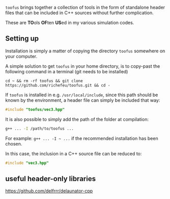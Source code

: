 `toofus` brings together a collection of tools in the form of standalone header files that can be included in C++ sources without further complication. 

These are **TO**ols **OF**ten **US**ed in my various simulation codes.

## Setting up


Installation is simply a matter of copying the directory `toofus` somewhere on your computer.

A simple solution to get `toofus` in your home directory, is to copy-past the following command in a terminal (git needs to be installed)

```
cd ~ && rm -rf toofus && git clone https://github.com/richefeu/toofus.git && cd -
```

If `toofus` is installed in e.g. `/usr/local/include`,
since this path should be known by the environment, a header file can simply be included that way:

```c++
#include "toofus/vec3.hpp"
```

It is also possible to simply add the path of the folder at compilation:

```sh
g++ ... -I /path/to/toofus ...
```
For example: `g++ ... -I ~ ...` if the recommended installation has been chosen.

In this case, the inclusion in a C++ source file can be reduced to:

```c++
#include "vec3.hpp"
```


## useful header-only libraries


https://github.com/delfrrr/delaunator-cpp

